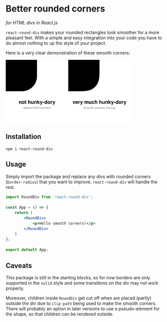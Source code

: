 # Better rounded corners
*for HTML divs in React.js*

`react-round-div` makes your rounded rectangles look smoother for a more pleasant feel. With a simple and easy integration into your code you have to do almost nothing to up the style of your project.

Here is a very clear demonstration of these smooth corners:

![Figure showing that these corners are very much hunky-dory](img/compare.svg)

## Installation

```shell
npm i react-round-div
```

## Usage
Simply import the package and replace any divs with rounded corners (`border-radius`) that you want to improve. `react-round-div` will handle the rest.  
```jsx  
import RoundDiv from 'react-round-div';

const App = () => {
    return (
        <RoundDiv>
            <p>Hello smooth corners!</p>
        </RoundDiv>
    )
};

export default App;
```


## Caveats
This package is still in the starting blocks, so for now borders are only supported in the `solid` style and some transitions on the div may not work properly.

Moreover, children inside `RoundDiv` get cut off when are placed (partly) outside the div due to `clip-path` being used to make the smooth corners. There will probably an option in later versions to use a pseudo-element for the shape, so that children can be rendered outside.
